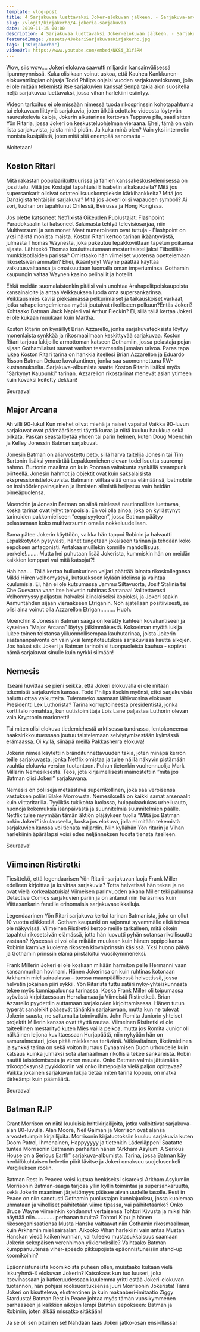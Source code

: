 ```yaml
---
template: vlog-post
title: 4 Sarjakuvaa luettavaksi Joker-elokuvan jälkeen. - Sarjakuva-arvostelu
slug: /vlogit/kirjakerho/4-jokeria-sarjakuvaa
date: 2019-11-15 00:00
description: 4 Sarjakuvaa luettavaksi Joker-elokuvan jälkeen. - Sarjakuva-arvostelu
featuredImage: /assets/4JokeriSarjakuvaaKirjakerho.jpg
tags: ["Kirjakerho"]
videoUrl: https://www.youtube.com/embed/NKSi_31f5RM
---
```

Wow, siis wow…. Jokeri elokuva saavutti miljardin kansainvälisessä lipunmyynnissä. Kuka olisikaan voinut uskoa, että Kauhea Kankkunen-elokuvatrilogian ohjaaja Todd Philips ohjaisi vuoden sarjakuvaelokuvan, jolla ei ole mitään tekemistä itse sarjakuvien kanssa! Senpä takia aion suositella neljä sarjakuvaa luettavaksi, jossa vihan harlekiini esiintyy.

Videon tarkoitus ei ole missään nimessä tuoda rikosprinssin kohotapahtumia tai elokuvaan liittyviä sarjakuvia, joten älkää odottako videosta löytyvän naureskelevia kaloja, Jokerin alkutarinaa kertovan Tappava pila, saati sitten Yön Ritaria, jossa Jokeri on keskusteluohjelman vieraana. Ehei, tämä on vain lista sarjakuvista, joista minä pidän. Ja kuka minä olen? Vain yksi internetin monista kusipäistä, joten mitä sitä enempää sanomatta - 

Aloitetaan!

## Koston Ritari
Mitä rakastan populaarikulttuurissa ja fanien kanssakeskustelemisessa on jossittelu.  Mitä jos Kostajat tapahtuisi Elisabetin aikakaudella? Mitä jos supersankarit olisivat sotateollisuuskompleksin kärkihankkeita? Mitä jos Danzigista tehtäisiin sarjakuva? Mitä jos Jokeri olisi vapauden symboli? Ai sori, tuohan on tapahtunut Chilessä, Beirussa ja Hong Kongissa.

Jos olette katsoneet Netflixistä Oikeuden Puolustajat: Flashpoint Paradoksaalin tai katsoneet Salamasta tehtyä televisiosarjaa, niin Multiversumi ja sen monet Maat numeroineen ovat tuttuja - Flashpoint on yksi näistä monista maista. Koston Ritari kertoo tarinan ikääntyvästä, julmasta Thomas Waynesta, joka pukeutuu lepakkoviittaan tapetun poikansa sijasta. Lähteekö Thomas kouluttautumaan mestaritaistelijaksi Tiibetiläis- munkkisotilaiden parissa? Omistaako hän viimeiset vuotensa opettelemaan rikosetsivän ammatin? Ehei, ikääntynyt Wayne päättää käyttää vaikutusvaltaansa ja omaisuuttaan luomalla oman imperiuminsa. Gothamin kaupungin valtaa Waynen kasino pelihallit ja hotellit.

Ehkä meidän suomalaistenkin pitäisi vain unohtaa #rahapelitpoiskaupoista kansainaloite ja antaa Veikkauksen luoda oma supersankarinsa. Veikkausmies kävisi pieksämässä pelkurimaiset ja taikauskoiset varkaat, jotka rahapeliongelmiensa myötä joutuivat rikolliseen polkuun?Entäs Jokeri? Kohtaako Batman Jack Napieri vai Arthur Fleckin? Ei, sillä tällä kertaa Jokeri ei ole kukaan muukaan kuin Martha.

Koston Ritarin on kynäillyt Brian Azzarello, jonka sarjakuvateoksista löytyy monenlaista synkkää ja rikosmaailmaan keskittyvää sarjakuvaa. Koston Ritari tarjoaa lukijoille armottoman katseen Gothamiin, jossa pelastaja pojan sijaan Gothamilaiset saavat vanhan testamentin jumalan raivoa. Paras tapa lukea Koston Ritari tarina on hankkia itsellesi Brian Azzarellon ja Eduardo Risson Batman Deluxe kovakantinen, jonka saa suomennettuna RW-kustannukselta. Sarjakuva-albumista saatte Koston Ritarin lisäksi myös ”Särkynyt Kaupunki” tarinan. Azzarellon rikostarinat menevät asian ytimeen kuin kovaksi keitetty dekkari! 

Seuraava!

## Major Arcana

Ah villi 90-luku! Kun miehet olivat miehä ja naiset vapaita! Vaikka 90-luvun sarjakuvat ovat päämääräisesti täyttä kuraa ja niitä kuuluu haukkua sekä pilkata. Paskan seasta löytää yhden tai parin helmen, kuten Doug Moenchin ja Kelley Jonessin Batman sarjakuvat.

Jonesin Batman on aliarvostettu peto, sillä harva taitelija Jonesin tai Tim Burtonin lisäksi ymmärtää Lepakkomiehen olevan todellisuutta suurempi hahmo. Burtonin maailma on kuin Rooman valtakunta synkällä steampunk piirteellä. Jonesin hahmot ja objektit ovat kuin saksalaisista ekspressionistielokuvista. Batmanin viittaa elää omaa elämäänsä, batmobile on insinöörienpainajainen ja ihmisten silmistä heijastuu vain heidän pimeäpuolensa.

Moenchin ja Jonesin Batman on siinä mielessä nautinnollista luettavaa, koska tarinat ovat lyhyt tempoisia. En voi olla ainoa, joka on kyllästynyt tarinoiden pakkomieliseen ”eeppisyyteen”, jossa Batman päätyy pelastamaan koko multiversumin omalla nokkeluudellaan.

Sama pätee Jokerin käyttöön, vaikka hän tappoi Robinin ja halvautti Lepakkotytön pysyvästi, hänet tungetaan jokaiseen tarinan ja tehdään koko eepoksen antagonisti. Antakaa muillekin konnille mahdollisuus, perkele!........ Mutta hei puhutaan lisää Jokerista, kummiskin hän on meidän kaikkien lemppari vai mitä katsojat?! 

Hah haa…. Tällä kertaa hullunkurinen veijari päättää lainata rikoskollegansa Mikki Hiiren velhomyssyä, kutsuakseen kylään idolinsa ja vaihtaa kuulumisia. Ei, hän ei ole kutsumassa Jammu Siltavuorta, Josif Stalinia tai Che Guevaraa vaan itse helvetin ruhtinas Saatanaa!
Valitettavasti Velhonmyssy paljastuu halvaksi kiinalaiseksi kopioksi, ja Jokeri saakin Aamuntähden sijaan vieraakseen Etriganin. Noh ajatellaan positiivisesti, se olisi aina voinut olla Azzarellon Etrigan………. Huoh.

Moenchin & Jonessin Batman saaga on kerätty kahteen kovakantiseen ja kyseinen ”Major Arcana” löytyy jälkimmäisestä. Kokoelman myötä lukija lukee toinen toistansa yliluonnollisempaa kauhutarinaa, joista Jokerin saatananpalvonta on vain yksi lempitoteutuksia sarjakuvissa kautta aikojen. Jos haluat siis Jokeri ja Batman tarinoihisi tuonpuoleista kauhua - sopivat nämä sarjakuvat sinulle kuin nyrkki silmään!

## Nemesis

Itseäni huvittaa se pieni seikka, että Jokeri elokuvalla ei ole mitään tekemistä sarjakuvien kanssa. Todd Philips itsekin myönsi, ettei sarjakuvista haluttu ottaa vaikutteita.  Tulemmeko saamaan lähivuosina elokuvan Presidentti Lex Luthorista? Tarina korruptoineesta presidentistä, jonka korttitalo romahtaa, kun uutistoimittaja Lois Lane paljastaa Luthorin olevan vain Kryptonin marionetti!

Tai miten olisi elokuva tiedemiehestä arktisessa tundrassa, lentokoneensa haaksirikkoutuessaan joutuu taistelemaan selviytymisestään kylmässä erämaassa. Oi kyllä, siinäpä meillä Pakkasherra elokuva!

Jokerin nimeä käytettiin bränditunnettavuuden takia, joten minäpä kerron teille sarjakuvasta, jonka Netflix omistaa ja tulee näillä näkyvin pistämään vauhtia elokuvia version tuotantoon. Puhun tietenkin vuohennuolija Mark Millarin Nemesiksestä.  Teos, jota kirjaimellisesti mainostettiin ”mitä jos Batman olisi Jokeri” sarjakuvana.

Nemesis on poliiseja metsästävä superrikollinen, joka saa veroisensa vastuksen poliisi Blake Morrowsta. Nemesiksellä on kaikki samat arsenaalit kuin viittaritarilla. Tyylikäs tukikohta luolassa, huippulaadukas urheiluauto, huonoja kokemuksia isänpäivästä ja suunnitelmia suunnitelmien päälle.
Netflix tulee myymään tämän äktiön pläjäyksen tuolla ”Mitä jos Batman onkin Jokeri” iskulauseella, koska jos elokuva, jolla ei mitään tekemistä sarjakuvien kanssa voi tienata miljardin. Niin kyllähän Yön ritarin ja Vihan harlekiinin äpärälapsi voisi edes neljänneksen tuosta tienata itselleen.

Seuraava!

## Viimeinen Ristiretki

Tiesittekö, että legendaarisen Yön Ritari -sarjakuvan luoja Frank Miller edelleen kirjoittaa ja kuvittaa sarjakuvia? Totta helvetissä hän tekee ja ne ovat vielä korkealaatuisia!  Viimeisen parinvuoden aikana Miller teki paluunsa Detective Comics sarjakuvien pariin ja on antanut niin Teräsmies kuin Viittasankarin faneille erinomaisia sarjakuvaseikkailuja.

Legendaarinen Yön Ritari sarjakuva kertoi tarinan Batmanista, joka on ollut 10 vuotta eläkkeellä. Gotham kaupunki on vajonnut syvemmälle eikä toivoa ole näkyvissä. Viimeinen Ristiretki kertoo meille tarkalleen, mitä oikein tapahtui rikosetsivän elämässä, jotta hän luovutti pyhän sotansa rikollisuutta vastaan? Kyseessä ei voi olla mikään muukaan kuin hänen oppipoikansa Robinin karmiva kuolema rikosten klovniprinssin käsissä. Yksi huono päivä ja Gothamin prinssin elämä pirstaloitui vuosikymmeneksi. 

Frank Millerin Jokeri ei ole koskaan mikään harmiton pelle Hermanni vaan kansanmurhan hovinarri. Hänen Jokerinsa on kuin ruhtinas kotonaan Arkhamin mielisairaalassa – tuossa maanpäällisessä helvettissä, jossa helvetin jokainen piiri sykkii. Yön Ritarista tuttu satiiri nyky-yhteiskunnasta tekee myös kunniapaluunsa tarinassa. Koska Frank Miller oli toipumassa syövästä kirjoittaessaan Herrakansaa ja Viimeistä Ristiretkeä. Brian Azzarello pyydettiin auttamaan sarjakuvien kirjoittamisessa. Hänen tutun typerät sanaleikit pääsevät tähänkin sarjakuvaan, mutta kun ne tulevat Jokerin suusta, ne sattumalta toimivatkin. 
John Romita Juniorin yhteiset projektit Millerin kanssa ovat täyttä rautaa. Viimeinen Ristiretki ei ole taiteellinen mestarityö kuten Mies vailla pelkoa, mutta jos Romita Junior oli nälkäinen leijona kuvittaessaan Hurjapäätä, niin nykyään hän on samuraimestari, joka pitää miekkansa terävänä.
Väkivaltainen, ilkeämielinen ja synkkä tarina on sekä voiton hurraus Dynaamisen Duon urhoudelle kuin katsaus kuinka julmaksi sota alamaailman rikollisia tekee sankareista. Robin nauttii taistelemisesta ja veren mausta. Onko Batman valmis jättämään trikoopöksynsä pyykkikoriin vai onko ihmepojalla vielä paljon opittavaa?
Vaikka jokainen sarjakuvan lukija tietää miten tarina loppuu, on matka tärkeämpi kuin päämäärä.

Seuraava!

## Batman R.IP

Grant Morrison on niitä kuuluisia brittikirjailijoita, jotka valloittivat sarjakuva-alan 80-luvulla. Alan Moore, Neil Gaiman ja Morrison ovat alansa arvostetuimpia kirjailijoita. Morrisonin kirjatuotoksiin kuuluu sarjakuvia kuten Doom Patrol, Ihmenainen, Happyyyyy ja tietenkin Läderläppen! Saatatte tuntea Morrisonin Batmanin parhaiten hänen ”Arkham Asylum: A Serious House on a Serious Earth” sarjakuva-albumista. Tarina, jossa Batman käy henkilökohtaisen helvetin piirit lävitse ja Jokeri omaksuu suojelusenkeli Vergiliuksen roolin.

Batman Rest in Peacea voisi kutsua henkiseksi sisareksi Arkham Asylumiin.  Morrisonin Batman-saaga tarjoaa yllin kyllin toimintaa ja supersankaruutta, sekä Jokerin maaninen järjettömyys pääsee aivan uudelle tasolle. Rest in Peace on niin sanotusti Gothamin puolustajan kunniajuoksu, jossa kuolemaa uhmataan ja viholliset päihitetään viime tipassa, vai päihitetäänkö? Onko Bruce Wayne viimeinkin kohdannut vertaisensa Tohtori Kivusta ja miksi hän näyttää niin…………. perhanan tutulta? Tohtori Kipu ja hänen rikosorganisaationsa Musta Hanska valtaavat niin Gothamin rikosmaailman, kuin Arkhamin mielisairaalan. Aikooko Vihan harlekiini vain antaa Mustan Hanskan viedä kaiken kunnian, vai tuleeko mustasukkaisuus saamaan Jokerin sekopäisen verenhimon ylikierroksille? Vaihtaako Batman kumppanuutensa viher-speedo pikkupojista epäonnistuneisiin stand-up koomikoihin?

Epäonnistuneista koomikoista puheen ollen, muistaako kukaan vielä Iskuryhmä-X elokuvan Jokerin? Katsokaas kun tuo luuseri, joka itsevihassaan ja katkeruudessaan kuulemma yritti estää Jokeri-elokuvan tuotannon, hän pohjasi roolisuorituksensa juuri Morrisonin Jokerista! Tämä Jokeri on kisutteleva, ekstrentinen ja kuin makaaberi-imitaatio Ziggy Stardusta! Batman Rest in Peace johtaa myös tämän vuosikymmenen parhaaseen ja kaikkien aikojen lempi Batman eepokseen: Batman ja Robiniin, joten älkää missatko sitäkään!

Ja se oli sen pituinen se! Nähdään taas Jokeri jatko-osan ensi-illassa!
